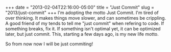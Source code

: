 +++
date = "2013-02-04T22:16:00-05:00"
title = "Just Commit"
slug = "2013/just-commit"
+++
I'm adopting the motto Just Commit. I'm tired of over thinking. It makes things move slower, and can sometimes be crippling.
A good friend of my tends to tell me "just commit" when refering to code. If something breaks, fix it. If something isn't optimal yet, it can be optimized later, but just commit. This, starting a few days ago, is my new life motto.

So from now now I will be just commiting!
